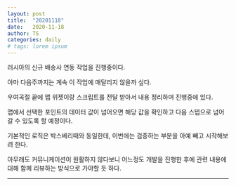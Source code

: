 ```yaml
---
layout: post
title:  "20201118"
date:   2020-11-18
author: TS
categories: daily
# tags: lorem ipsum
---
```


러시아의 신규 배송사 연동 작업을 진행중이다.

아마 다음주까지는 계속 이 작업에 매달리지 않을까 싶다.

우여곡절 끝에 맵 위젯이랑 스크립트를 전달 받아서 내용 정리하며 진행중에 있다.

맵에서 선택한 포인트의 데이터 값이 넘어오면 해당 값을 확인하고 다음 스텝으로 넘어갈 수 있도록 할 예정이다.

기본적인 로직은 박스베리때와 동일한데, 이번에는 검증하는 부분을 아예 빼고 시작해보려 한다.

아무래도 커뮤니케이션이 원활하지 않다보니 어느정도 개발을 진행한 후에 관련 내용에 대해 함께 리뷰하는 방식으로 가야할 듯 하다.

---

